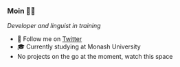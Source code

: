 ### Moin 👋🏻

_Developer and linguist in training_

- 📣 Follow me on [Twitter](https://twitter.com/RiverTaeSmith)
- 🎓 Currently studying at Monash University
- No projects on the go at the moment, watch this space
